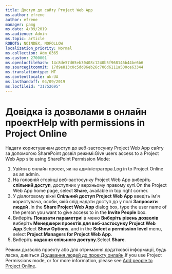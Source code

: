 ```yaml
---
title: Доступ до сайту Project Web App
ms.author: efrene
author: efrene
manager: pamg
ms.date: 4/09/2019
ms.audience: Admin
ms.topic: article
ROBOTS: NOINDEX, NOFOLLOW
localization_priority: Normal
ms.collection: Adm_O365
ms.custom: 2700001
ms.openlocfilehash: 14c8de57d65eb30408c1240b5f968146b44be6b6
ms.sourcegitcommit: 17d9e813c0c5dd86eb26c706d6111a500ce63344
ms.translationtype: MT
ms.contentlocale: uk-UA
ms.lasthandoff: 04/09/2019
ms.locfileid: "31752695"
---
```

# <a name="help-with-permissions-in-project-online"></a><span data-ttu-id="6ec16-102">Довідка із дозволами в онлайн проект</span><span class="sxs-lookup"><span data-stu-id="6ec16-102">Help with permissions in Project Online</span></span>

<span data-ttu-id="6ec16-103">Надати користувачам доступ до веб-застосунку Project Web App сайту за допомогою SharePoint дозвіл режимі:</span><span class="sxs-lookup"><span data-stu-id="6ec16-103">Give users access to a Project Web App site using SharePoint Permission Mode:</span></span>

1. <span data-ttu-id="6ec16-104">Увійти в онлайн проект, як на адміністратора.</span><span class="sxs-lookup"><span data-stu-id="6ec16-104">Log in to Project Online as an admin.</span></span>
2. <span data-ttu-id="6ec16-105">На головній сторінці веб-застосунку Project Web App виберіть **спільний доступ**, доступних у верхньому правому куті.</span><span class="sxs-lookup"><span data-stu-id="6ec16-105">On the Project Web App home page, select **Share**, available in top right corner.</span></span>
3. <span data-ttu-id="6ec16-106">У діалоговому вікні **Спільний доступ Project Web App** введіть ім'я користувача, особи, якій слід надати доступ до у полі **Запросити людей** .</span><span class="sxs-lookup"><span data-stu-id="6ec16-106">In the **Share Project Web App** dialog box, type the user name of the person you want to give access to in the **Invite People** box.</span></span>
4. <span data-ttu-id="6ec16-107">Виберіть **Показати параметри**і в меню **Виберіть рівень дозволів** виберіть **Менеджери проектів для веб-застосунку Project Web App**.</span><span class="sxs-lookup"><span data-stu-id="6ec16-107">Select **Show Options**, and in the **Select a permission level** menu, select **Project Managers for Project Web App**.</span></span>
5. <span data-ttu-id="6ec16-108">Виберіть **надання спільного доступу**.</span><span class="sxs-lookup"><span data-stu-id="6ec16-108">Select **Share**.</span></span>

<span data-ttu-id="6ec16-109">Режим дозволів проекту або для отримання додаткової інформації, будь ласка, дивіться [Додавання людей до проекту онлайн](https://docs.microsoft.com/projectonline/step-2-add-people-to-project-online).</span><span class="sxs-lookup"><span data-stu-id="6ec16-109">If you use Project Permissions mode, or for more information, please see [Add people to Project Online](https://docs.microsoft.com/projectonline/step-2-add-people-to-project-online).</span></span>


  

